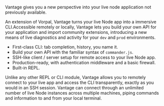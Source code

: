 Vantage gives you a new perspective into your live node application not previously available.

An extension of Vorpal, Vantage turns your live Node app into a immersive CLI.Accessible remotely or locally, Vantage lets you build your own API for your application and import community extensions, introducing a new means of live diagnostics and activity for your `dev` and `prod` environments.

- First-class CLI: tab completion, history, you name it.
- Build your own API with the familiar syntax of `commander.js`.
- SSH-like client / server setup for remote access to your live Node app.
- Production-ready, with authentication middleware and a basic firewall.
- Built-in REPL.

Unlike any other REPL or CLI module, Vantage allows you to remotely connect to your live app and access the CLI transparently, exactly as you would in an SSH session. Vantage can connect through an unlimited number of live Node instances across multiple machines, piping commands and information to and from your local terminal. 
